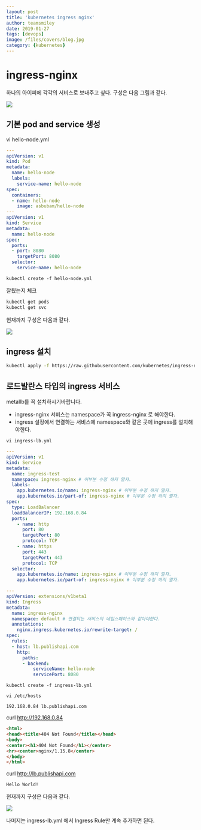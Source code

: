 ```yaml
---
layout: post
title: 'kubernetes ingress nginx' 
author: teamsmiley
date: 2019-01-27
tags: [devops]
image: /files/covers/blog.jpg
category: {kubernetes}
---
```


# ingress-nginx

하나의 아이피에 각각의 서비스로 보내주고 싶다. 구성은 다음 그림과 같다. 

![]({{site_baseurl}}/assets/ingress-0.png)

## 기본 pod and service 생성

vi hello-node.yml

```yml
---
apiVersion: v1
kind: Pod
metadata:
  name: hello-node
  labels:
    service-name: hello-node
spec:
  containers:
  - name: hello-node
    image: asbubam/hello-node
---
apiVersion: v1
kind: Service 
metadata:
  name: hello-node
spec:
  ports:
  - port: 8080
    targetPort: 8080
  selector:
    service-name: hello-node
```

```
kubectl create -f hello-node.yml
```

잘됬는지 체크 
```bash
kubectl get pods 
kubectl get svc
```

현재까지 구성은 다음과 같다. 

![]({{site_baseurl}}/assets/ingress-1.png)


## ingress 설치 
```bash
kubectl apply -f https://raw.githubusercontent.com/kubernetes/ingress-nginx/master/deploy/mandatory.yaml
```

## 로드발란스 타입의 ingress 서비스

metallb를 꼭 설치하시기바랍니다.

* ingress-nginx 서비스는 namespace가 꼭 ingress-nginx 로 해야한다.
* ingress 설정에서 연결하는 서비스에 namespace와 같은 곳에 ingress를 설치해야한다. 

```
vi ingress-lb.yml
```
```yml
---
apiVersion: v1
kind: Service
metadata:
  name: ingress-test
  namespace: ingress-nginx # 이부분 수정 하지 말자.
  labels:
    app.kubernetes.io/name: ingress-nginx # 이부분 수정 하지 말자.
    app.kubernetes.io/part-of: ingress-nginx # 이부분 수정 하지 말자.
spec:
  type: LoadBalancer
  loadBalancerIP: 192.168.0.84
  ports:
    - name: http
      port: 80
      targetPort: 80
      protocol: TCP
    - name: https
      port: 443
      targetPort: 443
      protocol: TCP
  selector:
    app.kubernetes.io/name: ingress-nginx # 이부분 수정 하지 말자.
    app.kubernetes.io/part-of: ingress-nginx # 이부분 수정 하지 말자.

---
apiVersion: extensions/v1beta1
kind: Ingress
metadata:
  name: ingress-nginx
  namespace: default # 연결되는 서비스의 네임스페이스와 같아야한다.
  annotations:
    nginx.ingress.kubernetes.io/rewrite-target: /
spec:
  rules:
  - host: lb.publishapi.com
    http:
      paths:
      - backend:
          serviceName: hello-node
          servicePort: 8080
```
```
kubectl create -f ingress-lb.yml
```

```
vi /etc/hosts
```
```
192.168.0.84 lb.publishapi.com
```

curl http://192.168.0.84  

```html
<html>
<head><title>404 Not Found</title></head>
<body>
<center><h1>404 Not Found</h1></center>
<hr><center>nginx/1.15.8</center>
</body>
</html>
```

curl http://lb.publishapi.com 
```
Hello World!
```

현재까지 구성은 다음과 같다.

![]({{site_baseurl}}/assets/ingress-3.png)

나머지는 ingress-lb.yml 에서 Ingress Rule만 계속 추가하면 된다.

